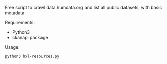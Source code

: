Free script to crawl data.humdata.org and list all public datasets, with basic metadata

Requirements:

- Python3
- ckanapi package

Usage:

    python3 hxl-resources.py

